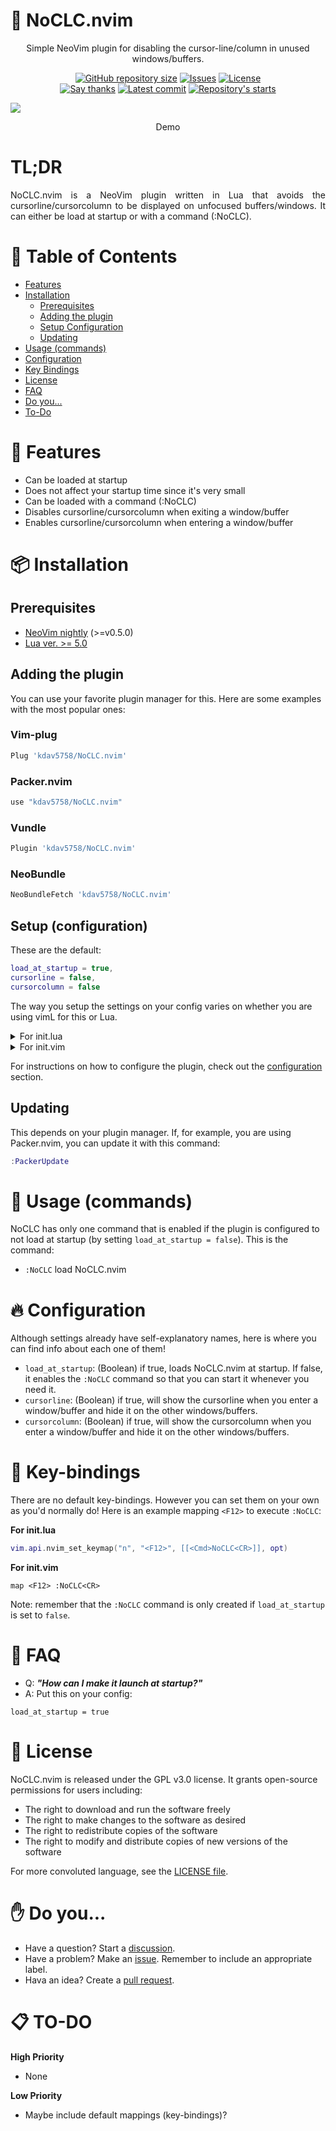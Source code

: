 # 🥕 NoCLC.nvim



<p align="center">
	Simple NeoVim plugin for disabling the cursor-line/column in unused windows/buffers.
</p>

<p align="center">
    <a href="https://github.com/kdav5758/NoCLC.nvim"
        ><img
            src="https://img.shields.io/github/repo-size/kdav5758/NoCLC.nvim"
            alt="GitHub repository size"
    /></a>
    <a href="https://github.com/kdav5758/NoCLC.nvim/issues"
        ><img
            src="https://img.shields.io/github/issues-raw/kdav5758/NoCLC.nvim"
            alt="Issues"
    /></a>
    <a href="https://github.com/kdav5758/NoCLC.nvim/blob/main/LICENSE"
        ><img
            src="https://img.shields.io/github/license/kdav5758/NoCLC.nvim"
            alt="License"
    /><br />
    <a href="https://saythanks.io/to/kdav5758"
        ><img
            src="https://img.shields.io/badge/say-thanks-modal.svg"
            alt="Say thanks"/></a
    ></a>    <a href="https://github.com/kdav5758/whid.nvim/commits/main"
    <a href="https://github.com/kdav5758/NoCLC.nvim/commits/main"
		><img
			src="https://img.shields.io/github/last-commit/kdav5758/NoCLC.nvim"
			alt="Latest commit"
    /></a>
    <a href="https://github.com/kdav5758/NoCLC.nvim/stargazers"
        ><img
            src="https://img.shields.io/github/stars/kdav5758/NoCLC.nvim"
            alt="Repository's starts"
    /></a>
</p>


<kbd><img src ="https://i.imgur.com/gdQRDgA.gif"></kbd>
<p align="center">
	Demo
</p>

# TL;DR

<div style="text-align: justify">
	NoCLC.nvim is a NeoVim plugin written in Lua that avoids the cursorline/cursorcolumn to be displayed on unfocused buffers/windows. It can either be load at startup or with a command (:NoCLC).
</div>



# 🌲 Table of Contents

* [Features](#-features)
* [Installation](#-installation)
	* [Prerequisites](#prerequisites)
	* [Adding the plugin](#adding-the-plugin)
	* [Setup Configuration](#setup-configuration)
	* [Updating](#updating)
* [Usage (commands)](#-usage-commands)
* [Configuration](#-configuration)
* [Key Bindings](#-key-bindings)
* [License](#-license)
* [FAQ](#-faq)
* [Do you...](#-do-you)
* [To-Do](#-to-do)

# 🧧 Features
- Can be loaded at startup
- Does not affect your startup time since it's very small
- Can be loaded with a command (:NoCLC)
- Disables cursorline/cursorcolumn when exiting a window/buffer
- Enables cursorline/cursorcolumn when entering a window/buffer

# 📦 Installation

## Prerequisites

- [NeoVim nightly](https://github.com/neovim/neovim/releases/tag/nightly) (>=v0.5.0)
- [Lua ver. >= 5.0](https://www.lua.org/manual/5.0/readme.html#changes)

## Adding the plugin
You can use your favorite plugin manager for this. Here are some examples with the most popular ones:

### Vim-plug

```lua
Plug 'kdav5758/NoCLC.nvim'
```
### Packer.nvim

```lua
use "kdav5758/NoCLC.nvim"
```

### Vundle

```lua
Plugin 'kdav5758/NoCLC.nvim'
```

### NeoBundle
```lua
NeoBundleFetch 'kdav5758/NoCLC.nvim'
```

## Setup (configuration)
These are the default:

```lua
load_at_startup = true,
cursorline = false,
cursorcolumn = false
```

The way you setup the settings on your config varies on whether you are using vimL for this or Lua.


<details>
    <summary>For init.lua</summary>
<p>

```lua
local no_clc = require("no-clc")

no_clc.setup({
	load_at_startup = true,
	cursorline = true,
	cursorcolumn = true
})
```
<br />
</details>


<details>
    <summary>For init.vim</summary>
<p>

```lua
lua << EOF
local no_clc = require("no-clc")

no_clc.setup({
	load_at_startup = true,
	cursorline = true,
	cursorcolumn = true
})
EOF
```
<br />
</details>

For instructions on how to configure the plugin, check out the [configuration](#configuration) section.

## Updating
This depends on your plugin manager. If, for example, you are using Packer.nvim, you can update it with this command:
```lua
:PackerUpdate
```

# 🤖 Usage (commands)
NoCLC has only one command that is enabled if the plugin is configured to not load at startup (by setting `load_at_startup = false`). This is the command:

- `:NoCLC` load NoCLC.nvim

# 🔥 Configuration
Although settings already have self-explanatory names, here is where you can find info about each one of them!

- `load_at_startup`: (Boolean) if true, loads NoCLC.nvim at startup. If false, it enables the `:NoCLC` command so that you can start it whenever you need it.
- `cursorline`: (Boolean) if true, will show the cursorline when you enter a window/buffer and hide it on the other windows/buffers.
- `cursorcolumn`: (Boolean) if true, will show the cursorcolumn when you enter a window/buffer and hide it on the other windows/buffers.

# 🍞 Key-bindings
There are no default key-bindings. However you can set them on your own as you'd normally do! Here is an example mapping `<F12>` to execute `:NoCLC`:

**For init.lua**
```lua
vim.api.nvim_set_keymap("n", "<F12>", [[<Cmd>NoCLC<CR>]], opt)
```

**For init.vim**
```vimscript
map <F12> :NoCLC<CR>
```

Note: remember that the `:NoCLC` command is only created if `load_at_startup` is set to `false`.

# 🙋 FAQ

- Q: ***"How can I make it launch at startup?"***
- A: Put this on your config:

```
load_at_startup = true
```

# 📜 License

NoCLC.nvim is released under the GPL v3.0 license. It grants open-source permissions for users including:

- The right to download and run the software freely
- The right to make changes to the software as desired
- The right to redistribute copies of the software
- The right to modify and distribute copies of new versions of the software

For more convoluted language, see the [LICENSE file](https://github.com/kdav5758/NoCLC.nvim/blob/dev/LICENSE).

# ✋ Do you...

- Have a question? Start a [discussion](https://github.com/kdav5758/NoCLC.nvim/discussions).
- Have a problem? Make an [issue](https://github.com/kdav5758/NoCLC.nvim/issues). Remember to include an appropriate label.
- Hava an idea? Create a [pull request](https://github.com/kdav5758/NoCLC.nvim/pulls).

# 📋 TO-DO

**High Priority**
- None

**Low Priority**
- Maybe include default mappings (key-bindings)?

